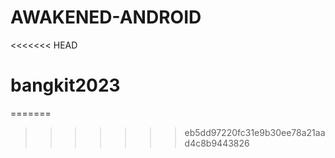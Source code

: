# AWAKENED-ANDROID
<<<<<<< HEAD
# bangkit2023
=======
>>>>>>> eb5dd97220fc31e9b30ee78a21aad4c8b9443826

